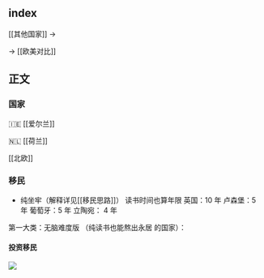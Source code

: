 
## index

[[其他国家]] ->

-> [[欧美对比]]

## 正文

### 国家

🇮🇪 [[爱尔兰]]

🇳🇱 [[荷兰]]

[[北欧]]

### 移民

- 纯坐牢（解释详见[[移民思路]]） 读书时间也算年限
英国：10 年
卢森堡：5 年
葡萄牙：5 年
立陶宛： 4 年

第一大类：无脑难度版
（纯读书也能熬出永居
的国家）：


#### 投资移民

![](https://picture-guan.oss-cn-hangzhou.aliyuncs.com/IMG_2266.JPG)
